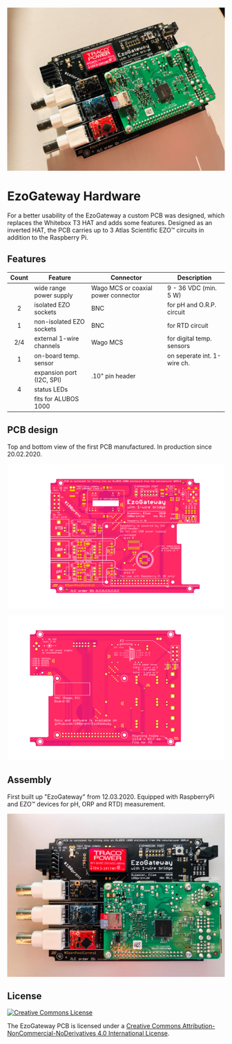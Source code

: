 ![EzoGateway PCB equipped with RaspberryPi and EZO™ devices (pH, ORP and RTD)](img/assembly_sn001_top2.jpg "EzoGateway PCB equipped with RaspberryPi and EZO™ devices (pH, ORP and RTD)")
# EzoGateway Hardware

For a better usability of the EzoGateway a custom PCB was designed, which replaces the Whitebox T3 HAT and adds some features. Designed as an inverted HAT, the PCB carries up to 3 Atlas Scientific EZO™ circuits in addition to the Raspberry Pi.

## Features

| Count | Feature                   | Connector                           | Description                 |
|:-----:|---------------------------|-------------------------------------|-----------------------------|
|       | wide range power supply   | Wago MCS or coaxial power connector | 9 - 36 VDC (min. 5 W)       |
| 2     | isolated EZO sockets      | BNC                                 | for pH and O.R.P. circuit   |
| 1     | non-isolated EZO sockets  | BNC                                 | for RTD circuit             |
| 2/4   | external 1-wire channels  | Wago MCS                            | for digital temp. sensors   |
| 1     | on-board temp. sensor     |                                     | on seperate int. 1-wire ch. |
|       | expansion port (I2C, SPI) | .10" pin header                     |                             |
| 4     | status LEDs               |                                     |                             |
|       | fits for ALUBOS 1000      |                                     |                             |

## PCB design
Top and bottom view of the first PCB manufactured. In production since 20.02.2020.

![PCB of EzoGateway with 1-wire bridge (v01.1)](img/rpi_opc_v01.1_top_pink.png "PCB of EzoGateway with 1-wire bridge (v01.1)")

![PCB of EzoGateway with 1-wire bridge (v01.1)](img/rpi_opc_v01.1_bot_pink.png "PCB of EzoGateway with 1-wire bridge (v01.1)")

## Assembly
First built up "EzoGateway" from 12.03.2020. Equipped with RaspberryPi and EZO™ devices for pH, ORP and RTD) measurement.

![EzoGateway PCB equipped with RaspberryPi and EZO™ devices (pH, ORP and RTD)](img/assembly_sn001_top.jpg "EzoGateway PCB equipped with RaspberryPi and EZO™ devices (pH, ORP and RTD)")

  
## License
[![Creative Commons License](https://i.creativecommons.org/l/by-nc-nd/4.0/88x31.png "Creative Commons License")](http://creativecommons.org/licenses/by-nc-nd/4.0/)

The EzoGateway PCB is licensed under a [Creative Commons Attribution-NonCommercial-NoDerivatives 4.0 International License](http://creativecommons.org/licenses/by-nc-nd/4.0/).